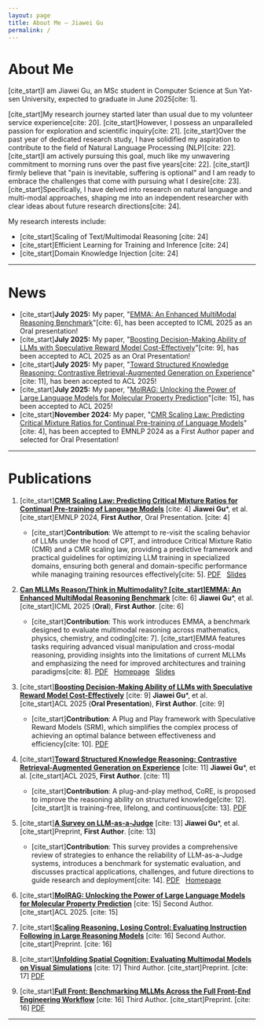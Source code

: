 ```yaml
---
layout: page
title: About Me – Jiawei Gu
permalink: /
---
```


# About Me

[cite_start]I am Jiawei Gu, an MSc student in Computer Science at Sun Yat-sen University, expected to graduate in June 2025[cite: 1]. 

[cite_start]My research journey started later than usual due to my volunteer service experience[cite: 20]. [cite_start]However, I possess an unparalleled passion for exploration and scientific inquiry[cite: 21]. [cite_start]Over the past year of dedicated research study, I have solidified my aspiration to contribute to the field of Natural Language Processing (NLP)[cite: 22]. [cite_start]I am actively pursuing this goal, much like my unwavering commitment to morning runs over the past five years[cite: 22]. [cite_start]I firmly believe that "pain is inevitable, suffering is optional" and I am ready to embrace the challenges that come with pursuing what I desire[cite: 23]. [cite_start]Specifically, I have delved into research on natural language and multi-modal approaches, shaping me into an independent researcher with clear ideas about future research directions[cite: 24].

My research interests include:
* [cite_start]Scaling of Text/Multimodal Reasoning [cite: 24]
* [cite_start]Efficient Learning for Training and Inference [cite: 24]
* [cite_start]Domain Knowledge Injection [cite: 24]

---


# News

* [cite_start]**July 2025:** My paper, "[EMMA: An Enhanced MultiModal Reasoning Benchmark](YOUR_EMMA_ARXIV_LINK)"[cite: 6], has been accepted to ICML 2025 as an Oral presentation!
* [cite_start]**July 2025:** My paper, "[Boosting Decision-Making Ability of LLMs with Speculative Reward Model Cost-Effectively](YOUR_SRM_ARXIV_LINK)"[cite: 9], has been accepted to ACL 2025 as an Oral Presentation!
* [cite_start]**July 2025:** My paper, "[Toward Structured Knowledge Reasoning: Contrastive Retrieval-Augmented Generation on Experience](YOUR_CORE_ARXIV_LINK)"[cite: 11], has been accepted to ACL 2025!
* [cite_start]**July 2025:** My paper, "[MolRAG: Unlocking the Power of Large Language Models for Molecular Property Prediction](YOUR_MOLRAG_ARXIV_LINK)"[cite: 15], has been accepted to ACL 2025!
* [cite_start]**November 2024:** My paper, "[CMR Scaling Law: Predicting Critical Mixture Ratios for Continual Pre-training of Language Models](YOUR_CMR_ARXIV_LINK)"[cite: 4], has been accepted to EMNLP 2024 as a First Author paper and selected for Oral Presentation!

---

# Publications

1.  [cite_start]**[CMR Scaling Law: Predicting Critical Mixture Ratios for Continual Pre-training of Language Models](YOUR_PAPER_PDF_LINK)** [cite: 4]
    **Jiawei Gu***, et al.
    [cite_start]EMNLP 2024, **First Author**, Oral Presentation. [cite: 4]
    * [cite_start]**Contribution**: We attempt to re-visit the scaling behavior of LLMs under the hood of CPT, and introduce Critical Mixture Ratio (CMR) and a CMR scaling law, providing a predictive framework and practical guidelines for optimizing LLM training in specialized domains, ensuring both general and domain-specific performance while managing training resources effectively[cite: 5].
    [PDF](YOUR_PAPER_PDF_LINK) &nbsp; [Slides](YOUR_SLIDES_LINK)

2.  **[Can MLLMs Reason/Think in Multimodality? [cite_start]EMMA: An Enhanced MultiModal Reasoning Benchmark](YOUR_PAPER_PDF_LINK)** [cite: 6]
    **Jiawei Gu***, et al.
    [cite_start]ICML 2025 (**Oral**), **First Author**. [cite: 6]
    * [cite_start]**Contribution**: This work introduces EMMA, a benchmark designed to evaluate multimodal reasoning across mathematics, physics, chemistry, and coding[cite: 7]. [cite_start]EMMA features tasks requiring advanced visual manipulation and cross-modal reasoning, providing insights into the limitations of current MLLMs and emphasizing the need for improved architectures and training paradigms[cite: 8].
    [PDF](YOUR_PAPER_PDF_LINK) &nbsp; [Homepage](YOUR_PAPER_HOMEPAGE_LINK) &nbsp; [Slides](YOUR_SLIDES_LINK)

3.  [cite_start]**[Boosting Decision-Making Ability of LLMs with Speculative Reward Model Cost-Effectively](YOUR_PAPER_PDF_LINK)** [cite: 9]
    **Jiawei Gu***, et al.
    [cite_start]ACL 2025 (**Oral Presentation**), **First Author**. [cite: 9]
    * [cite_start]**Contribution**: A Plug and Play framework with Speculative Reward Models (SRM), which simplifies the complex process of achieving an optimal balance between effectiveness and efficiency[cite: 10].
    [PDF](YOUR_PAPER_PDF_LINK)

4.  [cite_start]**[Toward Structured Knowledge Reasoning: Contrastive Retrieval-Augmented Generation on Experience](YOUR_PAPER_PDF_LINK)** [cite: 11]
    **Jiawei Gu***, et al.
    [cite_start]ACL 2025, **First Author**. [cite: 11]
    * [cite_start]**Contribution**: A plug-and-play method, CoRE, is proposed to improve the reasoning ability on structured knowledge[cite: 12]. [cite_start]It is training-free, lifelong, and continuous[cite: 13].
    [PDF](YOUR_PAPER_PDF_LINK)

5.  [cite_start]**[A Survey on LLM-as-a-Judge](YOUR_PAPER_PDF_LINK)** [cite: 13]
    **Jiawei Gu***, et al.
    [cite_start]Preprint, **First Author**. [cite: 13]
    * [cite_start]**Contribution**: This survey provides a comprehensive review of strategies to enhance the reliability of LLM-as-a-Judge systems, introduces a benchmark for systematic evaluation, and discusses practical applications, challenges, and future directions to guide research and deployment[cite: 14].
    [PDF](YOUR_PAPER_PDF_LINK) &nbsp; [Homepage](YOUR_PAPER_HOMEPAGE_LINK)

6.  [cite_start]**[MolRAG: Unlocking the Power of Large Language Models for Molecular Property Prediction](YOUR_PAPER_PDF_LINK)** [cite: 15]
    Second Author.
    [cite_start]ACL 2025. [cite: 15]

7.  [cite_start]**[Scaling Reasoning, Losing Control: Evaluating Instruction Following in Large Reasoning Models](YOUR_PAPER_PDF_LINK)** [cite: 16]
    Second Author.
    [cite_start]Preprint. [cite: 16]

8.  [cite_start]**[Unfolding Spatial Cognition: Evaluating Multimodal Models on Visual Simulations](YOUR_PAPER_PDF_LINK)** [cite: 17]
    Third Author.
    [cite_start]Preprint. [cite: 17]
    [PDF](YOUR_PAPER_PDF_LINK)

9.  [cite_start]**[Full Front: Benchmarking MLLMs Across the Full Front-End Engineering Workflow](YOUR_PAPER_PDF_LINK)** [cite: 16]
    Third Author.
    [cite_start]Preprint. [cite: 16]
    [PDF](YOUR_PAPER_PDF_LINK)

---

